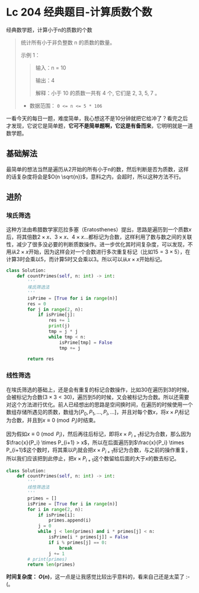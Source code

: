 # Lc 204 经典题目-计算质数个数


经典数学题，计算小于n的质数的个数

<!-- more -->

> 统计所有小于非负整数 n 的质数的数量。
>
> 示例 1：
>
> > 输入：n = 10
> >
> > 输出：4
> >
> > 解释：小于 10 的质数一共有 4 个, 它们是 2, 3, 5, 7 。
>
> - 数据范围： `0 <= n <= 5 * 106`


一看今天的每日一题，难度简单，我心想这不是10分钟就把它给冲了？看完之后才发现，它说它是简单题，**它可不是简单题啊，它这是有备而来**，它明明就是一道数学题。

## 基础解法

最简单的想法当然是遍历从2开始的所有小于n的数，然后判断是否为质数，这样的话复杂度将会是$O(n \sqrt{n})$，意料之内，会超时，所以这种方法不行。

## 进阶

### 埃氏筛选
这种方法由希腊数学家厄拉多塞（Eratosthenes）提出，思路是遍历到一个质数$x$后，将其倍数$2\times x$、$3\times x$、$4\times x$...都标记为合数，这样利用了数与数之间的关联性，减少了很多没必要的判断质数操作。进一步优化其时间复杂度，可以发现，不用从$2\times x$开始，因为这样会对一个合数进行多次重复标记（比如$15 = 3\times 5$），在计算3时会乘以5，而计算5时又会乘以3。所以可以从$x\times x$开始标记。

```python
class Solution:
    def countPrimes(self, n: int) -> int:
        '''
        埃氏筛选法
        '''
        isPrime = [True for i in range(n)]
        res = 0
        for j in range(2, n):
            if isPrime[j]:
                res += 1
                print(j)
                tmp = j * j
                while tmp < n:
                    isPrime[tmp] = False
                    tmp += j
        
        return res
```

### 线性筛选
在埃氏筛选的基础上，还是会有重复的标记合数操作，比如30在遍历到3的时候，会被标记为合数($3\times 3 < 30$)，遍历到5的时候，又会被标记为合数。所以还需要对这个方法进行优化。前人已经想出的思路是空间换时间，在遍历的时候使用一个数组存储所遇见的质数，数组为\[$P_0, P_1, ..., P_i, ...$\]，并且对每个数$x$，将$x\times P_i$标记为合数，并且到$x\equiv 0 \pmod {P_i}$时结束。

因为假如$x \equiv 0 \pmod {P_i}$，然后再往后标记，即将$x \times P_{i+1}$标记为合数，那么因为$\frac{x}{P_i} \times P_{i+1} > x$，所以在后面遍历到$\frac{x}{P_i} \times P_{i+1}$这个数时，将其乘以$P_{i}$就会把$x \times P_{i+1}$标记为合数，与之前的操作重复，所以我们应该把到此停止，把$x \times P_{i+1}$这个数留给后面的大于$x$的数去标记。

```python
class Solution:
    def countPrimes(self, n: int) -> int:
        '''
        线性筛选法
        '''
        primes = []
        isPrime = [True for i in range(n)]
        for i in range(2, n):
            if isPrime[i]:
                primes.append(i)
            j = 0
            while j < len(primes) and i * primes[j] < n:
                isPrime[i * primes[j]] = False
                if i % primes[j] == 0:
                    break                
                j += 1
        # print(primes)
        return len(primes)
```

**时间复杂度： $O(n)$**，这一点是让我感觉比较出乎意料的，看来自己还是太菜了 :-(。
